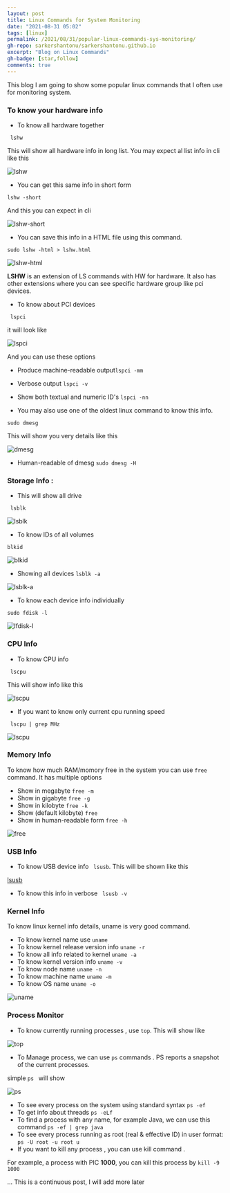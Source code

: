 ```yaml
---
layout: post
title: Linux Commands for System Monitoring
date: "2021-08-31 05:02"
tags: [linux]
permalink: /2021/08/31/popular-linux-commands-sys-monitoring/
gh-repo: sarkershantonu/sarkershantonu.github.io
excerpt: "Blog on Linux Commands"
gh-badge: [star,follow]
comments: true
---
```


This blog I am going to show some popular linux commands that I often use for monitoring system.  

### To know your hardware info 
- To know all hardware together 

``` lshw```

This will show all hardware info in long list. You may expect al list info in cli like this 

![lshw](/images/linux/popular-commands/lshw.JPG)

- You can get this same info in short form 

```lshw -short```

And this you can expect in cli 

![lshw-short](/images/linux/popular-commands/lshw-short.JPG)

- You can save this info in a HTML file using this command. 

```sudo lshw -html > lshw.html```

![lshw-html](/images/linux/popular-commands/lshw-html.JPG)

**LSHW** is an extension of LS commands with HW for hardware. It also has other extensions where you can see specific hardware group like pci devices. 


- To know about PCI devices 

``` lspci```

it will look like

![lspci](/images/linux/popular-commands/lspci.JPG)

And you can use these options 

- Produce machine-readable output```lspci -mm```

- Verbose output ```lspci -v```

- Show both textual and numeric ID's ```lspci -nn```

- You may also use one of the oldest linux command to know this info. 

```sudo dmesg```

This will show you very details like this 

![dmesg](/images/linux/popular-commands/dmesg.JPG)

- Human-readable of dmesg  ```sudo dmesg -H```

### Storage Info : 

- This will show all drive 

``` lsblk```

![lsblk](/images/linux/popular-commands/lsblk.JPG)

- To know IDs of all volumes 

```blkid```

![blkid](/images/linux/popular-commands/blkid.JPG)

- Showing all devices ```lsblk -a```

![lsblk-a](/images/linux/popular-commands/lsblk-a.JPG)

- To know each device info individually 

```sudo fdisk -l```

![lfdisk-l](/images/linux/popular-commands/fdisk-l.JPG)

### CPU Info 

- To know CPU info 

``` lscpu```

This will show info like this 

![lscpu](/images/linux/popular-commands/lscpu.JPG)

- If you want to know only current cpu running speed 

``` lscpu | grep MHz```

![lscpu](/images/linux/popular-commands/lscpu-mhz.JPG)

### Memory Info 

To know how much RAM/momory free in the system you can use ```free``` command. It has multiple options 

- Show in megabyte ```free -m```
- Show in gigabyte ```free -g```
- Show in kilobyte ```free -k```
- Show (default kilobyte) ```free```
- Show in human-readable form ```free -h```

![free](/images/linux/popular-commands/free.JPG)

### USB Info 

- To know USB device info ``` lsusb```. This will be shown like this 

[lsusb](/images/linux/popular-commands/lsusb.JPG)

- To know this info in verbose ``` lsusb -v```

### Kernel Info 
To know linux kernel info details, uname is very good command.

- To know kernel name use ```uname```
- To know kernel release version info ```uname -r```
- To know all info related to kernel ```uname -a```
- To know kernel version info ```uname -v```
- To know node name ```uname -n```
- To know machine name ```uname -m```
- To know OS name ```uname -o```

![uname](/images/linux/popular-commands/uname.JPG)

### Process Monitor

- To know currently running processes , use ```top```. This will show like 

![top](/images/linux/popular-commands/top.JPG)

- To Manage process, we can use ```ps``` commands . PS reports a snapshot of the current processes.

simple ```ps ``` will show 

![ps](/images/linux/popular-commands/ps.JPG)

- To see every process on the system using standard syntax ```ps -ef ```
- To get info about threads ```ps -eLf```
- To find a process with any name, for example Java, we can use this command ```ps -ef | grep java```
- To see every process running as root (real & effective ID) in user format: ```ps -U root -u root u```
- If you want to kill any process , you can use kill command . 
  
For example, a process with PIC **1000**, you can kill this process by ```kill -9 1000```

... This is a continuous post, I will add more later 